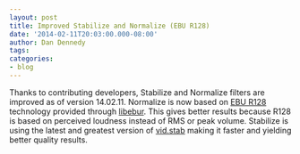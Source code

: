 ```yaml
---
layout: post
title: Improved Stabilize and Normalize (EBU R128)
date: '2014-02-11T20:03:00.000-08:00'
author: Dan Dennedy
tags: 
categories:
- blog
---
```


Thanks to contributing developers, Stabilize and Normalize filters are improved as of version 14.02.11. Normalize is now based on <a href="https://tech.ebu.ch/loudness">EBU R128</a> technology provided through <a href="https://github.com/jiixyj/libebur128">libebur</a>. This gives better results because R128 is based on perceived loudness instead of RMS or peak volume. Stabilize is using the latest and greatest version of <a href="http://public.hronopik.de/vid.stab/">vid.stab</a> making it faster and yielding better quality results.